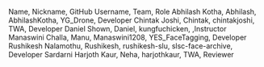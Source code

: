 Name, Nickname, GitHub Username, Team, Role
Abhilash Kotha, Abhilash, AbhilashKotha, YG_Drone, Developer
Chintak Joshi, Chintak, chintakjoshi, TWA, Developer
Daniel Shown, Daniel, kungfuchicken, ,Instructor
Manaswini Challa, Manu, Manaswini1208, YES_FaceTagging, Developer
Rushikesh Nalamothu, Rushikesh, rushikesh-slu, slsc-face-archive, Developer
Sardarni Harjoth Kaur, Neha, harjothkaur, TWA, Reviewer
